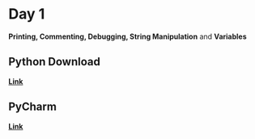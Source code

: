 # Day 1

**Printing, Commenting, Debugging, String Manipulation** and **Variables**

## Python Download

[**Link**](https://www.python.org/downloads/)

## PyCharm

[**Link**](https://www.jetbrains.com/toolbox-app/)

